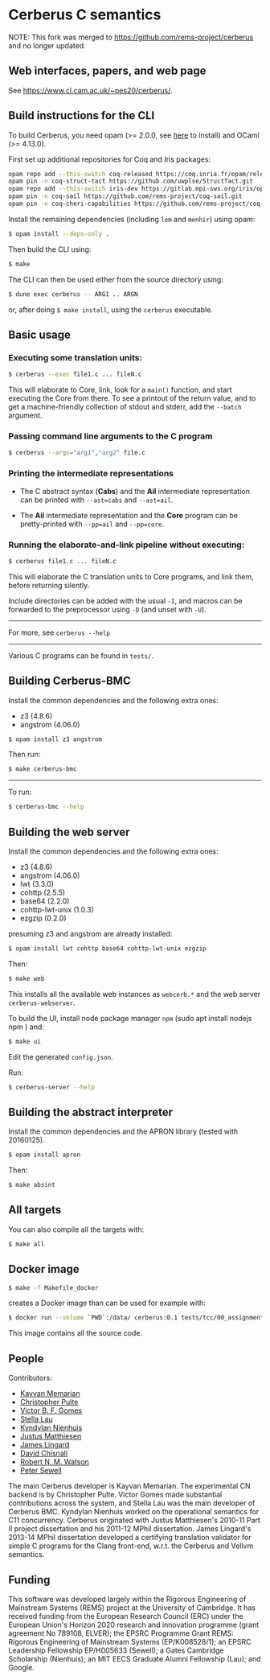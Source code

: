 Cerberus C semantics
=====

NOTE: This fork was merged to https://github.com/rems-project/cerberus and no longer updated.


Web interfaces, papers, and web page
---

See <https://www.cl.cam.ac.uk/~pes20/cerberus/>.



Build instructions for the CLI
---

To build Cerberus, you need opam (>= 2.0.0, see [here](https://opam.ocaml.org/doc/Install.html) to install) and OCaml (>= 4.13.0).

First set up additional repositories for Coq and Iris packages:

```bash
opam repo add --this-switch coq-released https://coq.inria.fr/opam/released
opam pin -n coq-struct-tact https://github.com/uwplse/StructTact.git
opam repo add --this-switch iris-dev https://gitlab.mpi-sws.org/iris/opam.git
opam pin -n coq-sail https://github.com/rems-project/coq-sail.git
opam pin -n coq-cheri-capabilities https://github.com/rems-project/coq-cheri-capabilities.git
```

Install the remaining dependencies (including `lem` and `menhir`) using opam:

```bash
$ opam install --deps-only .
```

Then build the CLI using:

```bash
$ make
```

The CLI can then be used either from the source directory using:

```bash
$ dune exec cerberus -- ARG1 .. ARGN
```

or, after doing `$ make install`, using the `cerberus` executable.


Basic usage
---

### Executing some translation units:
```bash
$ cerberus --exec file1.c ... fileN.c
```
This will elaborate to Core, link, look for a ```main()``` function, and start executing the Core from there. To see a printout of the return value, and to get a machine-friendly collection of stdout and stderr,
add the ```--batch``` argument.


### Passing command line arguments to the C program
```bash
$ cerberus --args="arg1","arg2" file.c
```

### Printing the intermediate representations
* The C abstract syntax (**Cabs**) and the **Ail** intermediate representation can be printed with  ```--ast=cabs``` and ```--ast=ail```.

* The **Ail** intermediate representation and the **Core** program can be pretty-printed with ```--pp=ail``` and ```--pp=core```.

### Running the elaborate-and-link pipeline without executing:

```bash
$ cerberus file1.c ... fileN.c
```
This will elaborate the C translation units to Core programs, and link them, before returning silently.

Include directories can be added with the usual ```-I```, and macros can be forwarded to the preprocessor using ```-D``` (and unset with ```-U```).

---

For more, see `cerberus --help`

---

Various C programs can be found in ```tests/```.


Building Cerberus-BMC
---

Install the common dependencies and the following extra ones:

* z3        (4.8.6)
* angstrom  (4.06.0)

```bash
$ opam install z3 angstrom
```

Then run:

```bash
$ make cerberus-bmc
```

---

To run:

```bash
$ cerberus-bmc --help
```

Building the web server
---

Install the common dependencies and the following extra ones:

* z3        (4.8.6)
* angstrom  (4.06.0)
* lwt       (3.3.0)
* cohttp    (2.5.5)
* base64    (2.2.0)
* cohttp-lwt-unix (1.0.3)
* ezgzip    (0.2.0)


presuming z3 and angstrom are already installed:

```bash
$ opam install lwt cohttp base64 cohttp-lwt-unix ezgzip
```

Then:

```bash
$ make web
```

This installs all the available web instances as `webcerb.*` and the web server `cerberus-webserver`.

To build the UI, install node package manager `npm` (sudo apt install nodejs npm
) and:

```bash
$ make ui
```

Edit the generated `config.json`.

Run:

```bash
$ cerberus-server --help
```

Building the abstract interpreter
---

Install the common dependencies and the APRON library (tested with 20160125).

```bash
$ opam install apron
```

Then:

```bash
$ make absint
```

All targets
---

You can also compile all the targets with:

```bash
$ make all
```


Docker image
------------

```bash
$ make -f Makefile_docker
```
creates a Docker image than can be used for example with:
```bash
$ docker run --volume `PWD`:/data/ cerberus:0.1 tests/tcc/00_assignment.c --pp=core
```
This image contains all the source code.



People
------

Contributors:
<ul>
<li>  <a href="http://www.cl.cam.ac.uk/users/km569">Kayvan Memarian</a></li>
<li>  <a href="http://www.cl.cam.ac.uk/users/cp526">Christopher Pulte</a></li>
<li>  <a href="http://www.cl.cam.ac.uk/users/vb358">Victor B. F. Gomes</a></li>
<li>  <a href="https://www.csail.mit.edu/person/stella-lau">Stella Lau</a></li>
<li>  <a href="http://www.cl.cam.ac.uk/users/kn307">Kyndylan Nienhuis</a></li>
<li>  <a href="http://www.cl.cam.ac.uk/~jm614">Justus Matthiesen</a></li>
<li>  <a href="http://www.jchl.co.uk">James Lingard</a></li>
<li>  <a href="http://www.cl.cam.ac.uk/~dc552">David Chisnall</a></li>
<li>  <a href="http://www.cl.cam.ac.uk/~rnw24">Robert N. M. Watson</a></li>
<li>  <a href="http://www.cl.cam.ac.uk/~pes20">Peter Sewell</a></li>
</ul>

The main Cerberus developer is Kayvan Memarian.
The experimental CN backend is by Christopher Pulte.
Victor Gomes made substantial contributions across the system, and Stella Lau was the main developer of Cerberus BMC. 
Kyndylan Nienhuis worked on the operational semantics for C11
concurrency. 
Cerberus originated with Justus Matthiesen's 2010-11 Part II project
dissertation and his 2011-12 MPhil dissertation. James Lingard's
2013-14 MPhil dissertation developed a certifying translation
validator for simple C programs for the Clang front-end, w.r.t. the
Cerberus and Vellvm semantics. 



Funding
-----
This software was developed largely within the Rigorous Engineering of
Mainstream Systems (REMS) project at the University of Cambridge.  It
has received funding from the European Research Council (ERC) under
the European Union's Horizon 2020 research and innovation programme
(grant agreement No 789108, ELVER); the EPSRC Programme Grant REMS:
Rigorous Engineering of Mainstream Systems (EP/K008528/1); an EPSRC
Leadership Fellowship EP/H005633 (Sewell); a Gates Cambridge
Scholarship (Nienhuis); an MIT EECS Graduate Alumni Fellowship
(Lau); and Google. 
